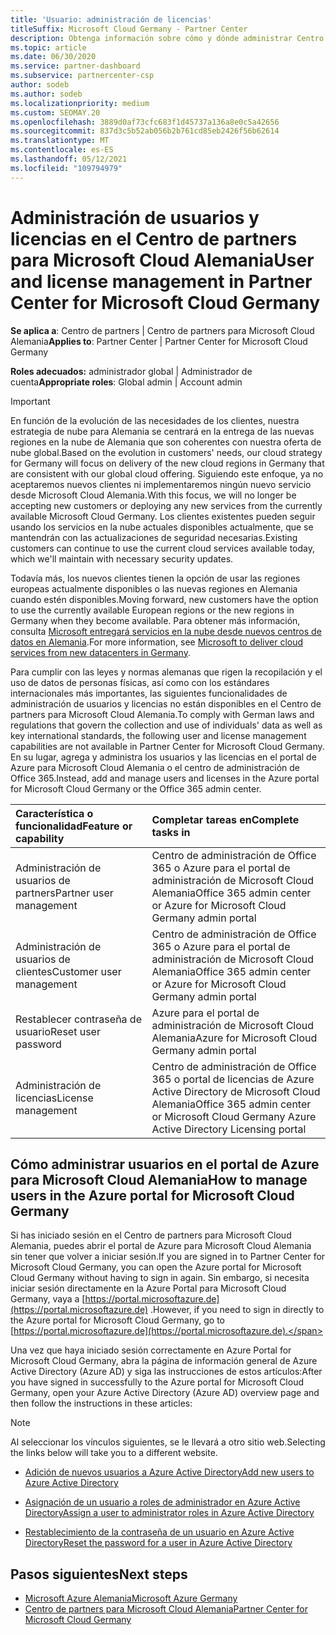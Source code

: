 ```yaml
---
title: 'Usuario: administración de licencias'
titleSuffix: Microsoft Cloud Germany - Partner Center
description: Obtenga información sobre cómo y dónde administrar Centro de partners asociados, clientes y licencias de Microsoft Cloud Germany, así como restablecimientos de contraseña.
ms.topic: article
ms.date: 06/30/2020
ms.service: partner-dashboard
ms.subservice: partnercenter-csp
author: sodeb
ms.author: sodeb
ms.localizationpriority: medium
ms.custom: SEOMAY.20
ms.openlocfilehash: 3889d0af73cfc683f1d45737a136a8e0c5a42656
ms.sourcegitcommit: 837d3c5b52ab056b2b761cd85eb2426f56b62614
ms.translationtype: MT
ms.contentlocale: es-ES
ms.lasthandoff: 05/12/2021
ms.locfileid: "109794979"
---
```

# <a name="user-and-license-management-in-partner-center-for-microsoft-cloud-germany"></a><span data-ttu-id="02824-103">Administración de usuarios y licencias en el Centro de partners para Microsoft Cloud Alemania</span><span class="sxs-lookup"><span data-stu-id="02824-103">User and license management in Partner Center for Microsoft Cloud Germany</span></span>

<span data-ttu-id="02824-104">**Se aplica a**: Centro de partners | Centro de partners para Microsoft Cloud Alemania</span><span class="sxs-lookup"><span data-stu-id="02824-104">**Applies to**: Partner Center | Partner Center for Microsoft Cloud Germany</span></span>

<span data-ttu-id="02824-105">**Roles adecuados:** administrador global | Administrador de cuenta</span><span class="sxs-lookup"><span data-stu-id="02824-105">**Appropriate roles**: Global admin | Account admin</span></span>

> [!IMPORTANT]
> <span data-ttu-id="02824-106">En función de la evolución de las necesidades de los clientes, nuestra estrategia de nube para Alemania se centrará en la entrega de las nuevas regiones en la nube de Alemania que son coherentes con nuestra oferta de nube global.</span><span class="sxs-lookup"><span data-stu-id="02824-106">Based on the evolution in customers' needs, our cloud strategy for Germany will focus on delivery of the new cloud regions in Germany that are consistent with our global cloud offering.</span></span> <span data-ttu-id="02824-107">Siguiendo este enfoque, ya no aceptaremos nuevos clientes ni implementaremos ningún nuevo servicio desde Microsoft Cloud Alemania.</span><span class="sxs-lookup"><span data-stu-id="02824-107">With this focus, we will no longer be accepting new customers or deploying any new services from the currently available Microsoft Cloud Germany.</span></span> <span data-ttu-id="02824-108">Los clientes existentes pueden seguir usando los servicios en la nube actuales disponibles actualmente, que se mantendrán con las actualizaciones de seguridad necesarias.</span><span class="sxs-lookup"><span data-stu-id="02824-108">Existing customers can continue to use the current cloud services available today, which we'll maintain with necessary security updates.</span></span>
>  
> <span data-ttu-id="02824-109">Todavía más, los nuevos clientes tienen la opción de usar las regiones europeas actualmente disponibles o las nuevas regiones en Alemania cuando estén disponibles.</span><span class="sxs-lookup"><span data-stu-id="02824-109">Moving forward, new customers have the option to use the currently available European regions or the new regions in Germany when they become available.</span></span> <span data-ttu-id="02824-110">Para obtener más información, consulta [Microsoft entregará servicios en la nube desde nuevos centros de datos en Alemania](https://news.microsoft.com/europe/2018/08/31/microsoft-to-deliver-cloud-services-from-new-datacentres-in-germany-in-2019-to-meet-evolving-customer-needs/).</span><span class="sxs-lookup"><span data-stu-id="02824-110">For more information, see [Microsoft to deliver cloud services from new datacenters in Germany](https://news.microsoft.com/europe/2018/08/31/microsoft-to-deliver-cloud-services-from-new-datacentres-in-germany-in-2019-to-meet-evolving-customer-needs/).</span></span>

<span data-ttu-id="02824-111">Para cumplir con las leyes y normas alemanas que rigen la recopilación y el uso de datos de personas físicas, así como con los estándares internacionales más importantes, las siguientes funcionalidades de administración de usuarios y licencias no están disponibles en el Centro de partners para Microsoft Cloud Alemania.</span><span class="sxs-lookup"><span data-stu-id="02824-111">To comply with German laws and regulations that govern the collection and use of individuals' data as well as key international standards, the following user and license management capabilities are not available in Partner Center for Microsoft Cloud Germany.</span></span> <span data-ttu-id="02824-112">En su lugar, agrega y administra los usuarios y las licencias en el portal de Azure para Microsoft Cloud Alemania o el centro de administración de Office 365.</span><span class="sxs-lookup"><span data-stu-id="02824-112">Instead, add and manage users and licenses in the Azure portal for Microsoft Cloud Germany or the Office 365 admin center.</span></span>

<span data-ttu-id="02824-113">Característica o funcionalidad</span><span class="sxs-lookup"><span data-stu-id="02824-113">Feature or capability</span></span> | <span data-ttu-id="02824-114">Completar tareas en</span><span class="sxs-lookup"><span data-stu-id="02824-114">Complete tasks in</span></span>
:--- | :---
<span data-ttu-id="02824-115">Administración de usuarios de partners</span><span class="sxs-lookup"><span data-stu-id="02824-115">Partner user management</span></span> | <span data-ttu-id="02824-116">Centro de administración de Office 365 o Azure para el portal de administración de Microsoft Cloud Alemania</span><span class="sxs-lookup"><span data-stu-id="02824-116">Office 365 admin center or Azure for Microsoft Cloud Germany admin portal</span></span>
<span data-ttu-id="02824-117">Administración de usuarios de clientes</span><span class="sxs-lookup"><span data-stu-id="02824-117">Customer user management</span></span> | <span data-ttu-id="02824-118">Centro de administración de Office 365 o Azure para el portal de administración de Microsoft Cloud Alemania</span><span class="sxs-lookup"><span data-stu-id="02824-118">Office 365 admin center or Azure for Microsoft Cloud Germany admin portal</span></span>
<span data-ttu-id="02824-119">Restablecer contraseña de usuario</span><span class="sxs-lookup"><span data-stu-id="02824-119">Reset user password</span></span> | <span data-ttu-id="02824-120">Azure para el portal de administración de Microsoft Cloud Alemania</span><span class="sxs-lookup"><span data-stu-id="02824-120">Azure for Microsoft Cloud Germany admin portal</span></span>
<span data-ttu-id="02824-121">Administración de licencias</span><span class="sxs-lookup"><span data-stu-id="02824-121">License management</span></span> | <span data-ttu-id="02824-122">Centro de administración de Office 365 o portal de licencias de Azure Active Directory de Microsoft Cloud Alemania</span><span class="sxs-lookup"><span data-stu-id="02824-122">Office 365 admin center or Microsoft Cloud Germany Azure Active Directory Licensing portal</span></span>

## <a name="how-to-manage-users-in-the-azure-portal-for-microsoft-cloud-germany"></a><span data-ttu-id="02824-123">Cómo administrar usuarios en el portal de Azure para Microsoft Cloud Alemania</span><span class="sxs-lookup"><span data-stu-id="02824-123">How to manage users in the Azure portal for Microsoft Cloud Germany</span></span> 

<span data-ttu-id="02824-124">Si has iniciado sesión en el Centro de partners para Microsoft Cloud Alemania, puedes abrir el portal de Azure para Microsoft Cloud Alemania sin tener que volver a iniciar sesión.</span><span class="sxs-lookup"><span data-stu-id="02824-124">If you are signed in to Partner Center for Microsoft Cloud Germany, you can open the Azure portal for Microsoft Cloud Germany without having to sign in again.</span></span> <span data-ttu-id="02824-125">Sin embargo, si necesita iniciar sesión directamente en la Azure Portal para Microsoft Cloud Germany, vaya a [https://portal.microsoftazure.de](https://portal.microsoftazure.de) .</span><span class="sxs-lookup"><span data-stu-id="02824-125">However, if you need to sign in directly to the Azure portal for Microsoft Cloud Germany, go to [https://portal.microsoftazure.de](https://portal.microsoftazure.de).</span></span> 

<span data-ttu-id="02824-126">Una vez que haya iniciado sesión correctamente en Azure Portal for Microsoft Cloud Germany, abra la página de información general de Azure Active Directory (Azure AD) y siga las instrucciones de estos artículos:</span><span class="sxs-lookup"><span data-stu-id="02824-126">After you have signed in successfully to the Azure portal for Microsoft Cloud Germany, open your Azure Active Directory (Azure AD) overview page and then follow the instructions in these articles:</span></span>

> [!NOTE]  
> <span data-ttu-id="02824-127">Al seleccionar los vínculos siguientes, se le llevará a otro sitio web.</span><span class="sxs-lookup"><span data-stu-id="02824-127">Selecting the links below will take you to a different website.</span></span>

-  [<span data-ttu-id="02824-128">Adición de nuevos usuarios a Azure Active Directory</span><span class="sxs-lookup"><span data-stu-id="02824-128">Add new users to Azure Active Directory</span></span>](/azure/active-directory/active-directory-users-create-azure-portal)

-  [<span data-ttu-id="02824-129">Asignación de un usuario a roles de administrador en Azure Active Directory</span><span class="sxs-lookup"><span data-stu-id="02824-129">Assign a user to administrator roles in Azure Active Directory</span></span>](/azure/active-directory/active-directory-users-assign-role-azure-portal)

-  [<span data-ttu-id="02824-130">Restablecimiento de la contraseña de un usuario en Azure Active Directory</span><span class="sxs-lookup"><span data-stu-id="02824-130">Reset the password for a user in Azure Active Directory</span></span>](/azure/active-directory/active-directory-users-reset-password-azure-portal)

## <a name="next-steps"></a><span data-ttu-id="02824-131">Pasos siguientes</span><span class="sxs-lookup"><span data-stu-id="02824-131">Next steps</span></span>

-  [<span data-ttu-id="02824-132">Microsoft Azure Alemania</span><span class="sxs-lookup"><span data-stu-id="02824-132">Microsoft Azure Germany</span></span>](https://azure.microsoft.com/global-infrastructure/germany/)
-  [<span data-ttu-id="02824-133">Centro de partners para Microsoft Cloud Alemania</span><span class="sxs-lookup"><span data-stu-id="02824-133">Partner Center for Microsoft Cloud Germany</span></span>](partner-center-for-microsoft-cloud-germany.md)